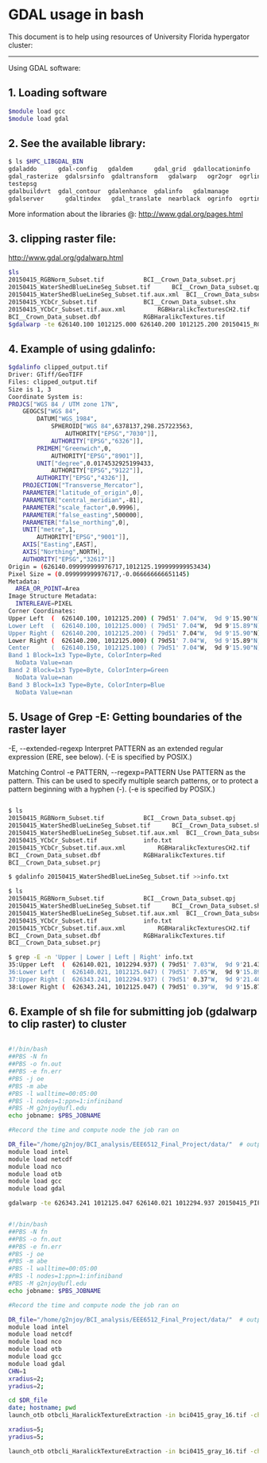#  GDAL usage in bash 

This document is to help using resources of University Florida hypergator cluster:

____________________________________________________________________________________________
Using GDAL software:
## 1. Loading software
```bash
$module load gcc
$module load gdal
```
## 2. See the available library:
```bash
$ ls $HPC_LIBGDAL_BIN
gdaladdo      gdal-config   gdaldem      gdal_grid  gdallocationinfo 
gdal_rasterize  gdalsrsinfo  gdaltransform   gdalwarp   ogr2ogr  ogrlineref 
testepsg
gdalbuildvrt  gdal_contour  gdalenhance  gdalinfo   gdalmanage       
gdalserver      gdaltindex   gdal_translate  nearblack  ogrinfo  ogrtindex
```
More information about the libraries @: http://www.gdal.org/pages.html
## 3. clipping raster file: 
http://www.gdal.org/gdalwarp.html

```bash
$ls
20150415_RGBNorm_Subset.tif			  BCI__Crown_Data_subset.prj
20150415_WaterShedBlueLineSeg_Subset.tif	  BCI__Crown_Data_subset.qpj
20150415_WaterShedBlueLineSeg_Subset.tif.aux.xml  BCI__Crown_Data_subset.shp
20150415_YCbCr_Subset.tif			  BCI__Crown_Data_subset.shx
20150415_YCbCr_Subset.tif.aux.xml		  RGBHaralikcTexturesCH2.tif
BCI__Crown_Data_subset.dbf			  RGBHaralikcTextures.tif
$gdalwarp -te 626140.100 1012125.000 626140.200 1012125.200 20150415_RGBNorm_Subset.tif clipped_output.tif

```


## 4. Example of using gdalinfo:

```bash
$gdalinfo clipped_output.tif 
Driver: GTiff/GeoTIFF
Files: clipped_output.tif
Size is 1, 3
Coordinate System is:
PROJCS["WGS 84 / UTM zone 17N",
    GEOGCS["WGS 84",
        DATUM["WGS_1984",
            SPHEROID["WGS 84",6378137,298.257223563,
                AUTHORITY["EPSG","7030"]],
            AUTHORITY["EPSG","6326"]],
        PRIMEM["Greenwich",0,
            AUTHORITY["EPSG","8901"]],
        UNIT["degree",0.0174532925199433,
            AUTHORITY["EPSG","9122"]],
        AUTHORITY["EPSG","4326"]],
    PROJECTION["Transverse_Mercator"],
    PARAMETER["latitude_of_origin",0],
    PARAMETER["central_meridian",-81],
    PARAMETER["scale_factor",0.9996],
    PARAMETER["false_easting",500000],
    PARAMETER["false_northing",0],
    UNIT["metre",1,
        AUTHORITY["EPSG","9001"]],
    AXIS["Easting",EAST],
    AXIS["Northing",NORTH],
    AUTHORITY["EPSG","32617"]]
Origin = (626140.099999999976717,1012125.199999999953434)
Pixel Size = (0.099999999976717,-0.066666666651145)
Metadata:
  AREA_OR_POINT=Area
Image Structure Metadata:
  INTERLEAVE=PIXEL
Corner Coordinates:
Upper Left  (  626140.100, 1012125.200) ( 79d51' 7.04"W,  9d 9'15.90"N)
Lower Left  (  626140.100, 1012125.000) ( 79d51' 7.04"W,  9d 9'15.89"N)
Upper Right (  626140.200, 1012125.200) ( 79d51' 7.04"W,  9d 9'15.90"N)
Lower Right (  626140.200, 1012125.000) ( 79d51' 7.04"W,  9d 9'15.89"N)
Center      (  626140.150, 1012125.100) ( 79d51' 7.04"W,  9d 9'15.90"N)
Band 1 Block=1x3 Type=Byte, ColorInterp=Red
  NoData Value=nan
Band 2 Block=1x3 Type=Byte, ColorInterp=Green
  NoData Value=nan
Band 3 Block=1x3 Type=Byte, ColorInterp=Blue
  NoData Value=nan
```
## 5. Usage of Grep -E: Getting boundaries of the raster layer
   
   -E, --extended-regexp
          Interpret PATTERN as an extended regular expression (ERE, see below).  (-E is specified by POSIX.)

Matching Control
   -e PATTERN, --regexp=PATTERN
          Use PATTERN as the pattern.  This can be used to specify multiple search patterns, or to protect  a  pattern
          beginning with a hyphen (-).  (-e is specified by POSIX.)


```bash

$ ls
20150415_RGBNorm_Subset.tif			  BCI__Crown_Data_subset.qpj
20150415_WaterShedBlueLineSeg_Subset.tif	  BCI__Crown_Data_subset.shp
20150415_WaterShedBlueLineSeg_Subset.tif.aux.xml  BCI__Crown_Data_subset.shx
20150415_YCbCr_Subset.tif			  info.txt
20150415_YCbCr_Subset.tif.aux.xml		  RGBHaralikcTexturesCH2.tif
BCI__Crown_Data_subset.dbf			  RGBHaralikcTextures.tif
BCI__Crown_Data_subset.prj

$ gdalinfo 20150415_WaterShedBlueLineSeg_Subset.tif >>info.txt

$ ls
20150415_RGBNorm_Subset.tif			  BCI__Crown_Data_subset.qpj
20150415_WaterShedBlueLineSeg_Subset.tif	  BCI__Crown_Data_subset.shp
20150415_WaterShedBlueLineSeg_Subset.tif.aux.xml  BCI__Crown_Data_subset.shx
20150415_YCbCr_Subset.tif			  info.txt
20150415_YCbCr_Subset.tif.aux.xml		  RGBHaralikcTexturesCH2.tif
BCI__Crown_Data_subset.dbf			  RGBHaralikcTextures.tif
BCI__Crown_Data_subset.prj

$ grep -E -n 'Upper | Lower | Left | Right' info.txt
35:Upper Left  (  626140.021, 1012294.937) ( 79d51' 7.03"W,  9d 9'21.43"N)
36:Lower Left  (  626140.021, 1012125.047) ( 79d51' 7.05"W,  9d 9'15.89"N)
37:Upper Right (  626343.241, 1012294.937) ( 79d51' 0.37"W,  9d 9'21.40"N)
38:Lower Right (  626343.241, 1012125.047) ( 79d51' 0.39"W,  9d 9'15.87"N)
```
## 6. Example of sh file for submitting job (gdalwarp to clip raster) to cluster   
```bash

#!/bin/bash
##PBS -N fn
##PBS -o fn.out
##PBS -e fn.err
#PBS -j oe
#PBS -m abe
#PBS -l walltime=00:05:00
#PBS -l nodes=1:ppn=1:infiniband
#PBS -M g2njoy@ufl.edu
echo jobname: $PBS_JOBNAME

#Record the time and compute node the job ran on

DR_file="/home/g2njoy/BCI_analysis/EEE6512_Final_Project/data/"  # outpout dir
module load intel
module load netcdf
module load nco
module load otb
module load gcc
module load gdal

gdalwarp -te 626343.241 1012125.047 626140.021 1012294.937 20150415_PIF_7cm_ORTHO_R_clip.tif 2015_0415_clipped_7cm.tif

```

```bash

#!/bin/bash
##PBS -N fn
##PBS -o fn.out
##PBS -e fn.err
#PBS -j oe
#PBS -m abe
#PBS -l walltime=00:05:00
#PBS -l nodes=1:ppn=1:infiniband
#PBS -M g2njoy@ufl.edu
echo jobname: $PBS_JOBNAME

#Record the time and compute node the job ran on

DR_file="/home/g2njoy/BCI_analysis/EEE6512_Final_Project/data/"  # outpout dir
module load intel
module load netcdf
module load nco
module load otb
module load gcc
module load gdal
CHN=1
xradius=2;
yradius=2;

cd $DR_file
date; hostname; pwd
launch_otb otbcli_HaralickTextureExtraction -in bci0415_gray_16.tif -channel $CHN -parameters.xrad $xradius -parameters.yrad $yradius -texture simple -out 20150415_simple.tif

xradius=5;
yradius=5;

launch_otb otbcli_HaralickTextureExtraction -in bci0415_gray_16.tif -channel $CHN -parameters.xrad $xradius -parameters.yrad $yradius -texture advanced -out 20150415_advanced.tif
                      

```







